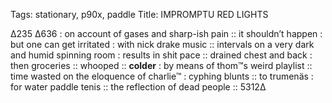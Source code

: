 Tags:  stationary, p90x, paddle
Title: IMPROMPTU RED LIGHTS 
  
∆235 ∆636 : on account of gases and sharp-ish pain :: it shouldn’t happen : but one can get irritated : with nick drake music :: intervals on a very dark and humid spinning room : results in shit pace :: drained chest and back : then groceries :: whooped :: **colder** : by means of thom™s weird playlist :: time wasted on the eloquence of charlie™ : cyphing blunts :: to trumenäs : for water paddle tenis :: the reflection of dead people :: 5312∆